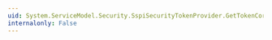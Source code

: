 ```yaml
---
uid: System.ServiceModel.Security.SspiSecurityTokenProvider.GetTokenCore(System.TimeSpan)
internalonly: False
---
```

